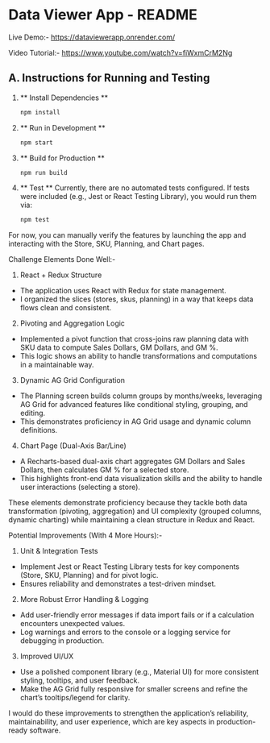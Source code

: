 # Data Viewer App - README

Live Demo:- https://dataviewerapp.onrender.com/

Video Tutorial:- https://www.youtube.com/watch?v=fiWxmCrM2Ng

## A. Instructions for Running and Testing

1. ** Install Dependencies **  
   ```bash
   npm install

2. ** Run in Development **
   ```bash
   npm start

3. ** Build for Production **
   ```bash
   npm run build

4. ** Test **
   Currently, there are no automated tests configured.
   If tests were included (e.g., Jest or React Testing Library), you would run them via:
   ```bash
   npm test
  For now, you can manually verify the features by launching the app and interacting with the Store, SKU, Planning, and Chart pages.

Challenge Elements Done Well:-

1. React + Redux Structure

- The application uses React with Redux for state management.
- I organized the slices (stores, skus, planning) in a way that keeps data flows clean and consistent.

2. Pivoting and Aggregation Logic

- Implemented a pivot function that cross-joins raw planning data with SKU data to compute Sales Dollars, GM Dollars, and GM %.
- This logic shows an ability to handle transformations and computations in a maintainable way.
  
3. Dynamic AG Grid Configuration

- The Planning screen builds column groups by months/weeks, leveraging AG Grid for advanced features like conditional styling, grouping, and editing.
- This demonstrates proficiency in AG Grid usage and dynamic column definitions.
  
4. Chart Page (Dual-Axis Bar/Line)

- A Recharts-based dual-axis chart aggregates GM Dollars and Sales Dollars, then calculates GM % for a selected store.
- This highlights front-end data visualization skills and the ability to handle user interactions (selecting a store).
  
These elements demonstrate proficiency because they tackle both data transformation (pivoting, aggregation) and UI complexity (grouped columns, dynamic charting) while maintaining a clean structure in Redux and React.

Potential Improvements (With 4 More Hours):- 

1. Unit & Integration Tests

- Implement Jest or React Testing Library tests for key components (Store, SKU, Planning) and for pivot logic.
- Ensures reliability and demonstrates a test-driven mindset.
  
2. More Robust Error Handling & Logging

- Add user-friendly error messages if data import fails or if a calculation encounters unexpected values.
- Log warnings and errors to the console or a logging service for debugging in production.
  
3. Improved UI/UX

- Use a polished component library (e.g., Material UI) for more consistent styling, tooltips, and user feedback.
- Make the AG Grid fully responsive for smaller screens and refine the chart’s tooltips/legend for clarity.
  
I would do these improvements to strengthen the application’s reliability, maintainability, and user experience, which are key aspects in production-ready software.
